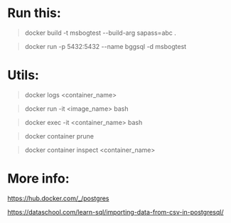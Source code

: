 # Run this:
>docker build -t msbogtest --build-arg sapass=abc .

>docker run -p 5432:5432 --name bggsql -d msbogtest

# Utils:
>docker logs <container_name>

>docker run -it <image_name> bash

>docker exec -it <container_name> bash

>docker container prune

>docker container inspect <container_name>


# More info: 
https://hub.docker.com/_/postgres

https://dataschool.com/learn-sql/importing-data-from-csv-in-postgresql/
